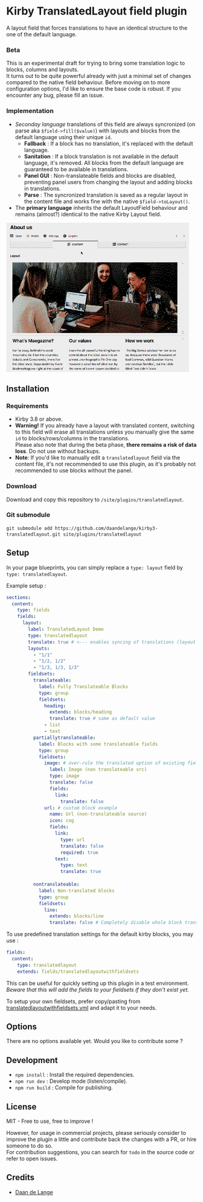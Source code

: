 # Kirby TranslatedLayout field plugin

A layout field that forces translations to have an identical structure to the one of the default language.

### Beta
This is an experimental draft for trying to bring some translation logic to blocks, columns and layouts.  
It turns out to be quite powerful already with just a minimal set of changes compared to the native field behaviour.
Before moving on to more configuration options, I'd like to ensure the base code is robust. If you encounter any bug, please fill an issue.


### Implementation
 - *Seconday language* translations of this field are always syncronized (on parse aka `$field->fill($value)`) with layouts and blocks from the default language using their unique `id`.
    - **Fallback** : If a block has no translation, it's replaced with the default language.
    - **Sanitation** : If a block translation is not available in the default language, it's removed. All blocks from the default language are guaranteed to be available in translations.
    - **Panel GUI** : Non-translateable fields and blocks are disabled, preventing panel users from changing the layout and adding blocks in translations.
    - **Parse** : The syncronized translation is saved as a regular layout in the content file and works fine with the native `$field->toLayout()`.
 - The **primary language** inherits the default LayoutField behaviour and remains (almost?) identical to the native Kirby Layout field.

![Screenshot of Kirby 3 plugins TranslatedLayout](TranslatedLayout.gif)

## Installation

### Requirements
- Kirby 3.8 or above.
- **Warning!** If you already have a layout with translated content, switching to this field will erase all translations unless you manually give the same `id` to blocks/rows/columns in the translations.  
  Please also note that during the beta phase, **there remains a risk of data loss**. Do not use without backups.
- **Note**: If you'd like to manually edit a `translatedlayout` field via the content file, it's not recommended to use this plugin, as it's probably not recommended to use blocks without the panel.  

### Download
Download and copy this repository to `/site/plugins/translatedlayout`.

### Git submodule
```
git submodule add https://github.com/daandelange/kirby3-translatedlayout.git site/plugins/translatedlayout
```

<!-- Unavailable !!
### Composer

```
composer require daandelange/translatedlayout
```
-->

## Setup
In your page blueprints, you can simply replace a `type: layout` field by `type: translatedlayout`.

Example setup :
````yml
sections:
  content:
    type: fields
    fields:
      layout:
        label: TranslatedLayout Demo
        type: translatedlayout
        translate: true # <--- enables syncing of translations (layout field)
        layouts:
          - "1/1"
          - "1/2, 1/2"
          - "1/3, 1/3, 1/3"
        fieldsets:
          translateable:
            label: Fully Translateable Blocks
            type: group
            fieldsets:
              heading:
                extends: blocks/heading
                translate: true # same as default value
              - list
              - text
          partiallytranslateable:
            label: Blocks with some translateable fields
            type: group
            fieldsets:
              image: # over-rule the translated option of existing fields
                label: Image (non translateable src)
                type: image
                translate: false
                fields:
                  link:
                    translate: false
              url: # custom block example
                name: Url (non-translateable source)
                icon: cog
                fields:
                  link:
                    type: url
                    translate: false
                    required: true
                  text:
                    type: text
                    translate: true
                  
          nontranslateable:
            label: Non-translated blocks
            type: group
            fieldsets:
              line:
                extends: blocks/line
                translate: false # Completely disable whole block translations
````

To use predefined translation settings for the default kirby blocks, you may use :  

````yml
fields:
  content:
    type: translatedlayout
    extends: fields/translatedlayoutwithfieldsets
````
This can be useful for quickly setting up this plugin in a test environment.  
*Beware that this will add the fields to your fieldsets if they don't exist yet.*  

To setup your own fieldsets, prefer copy/pasting from [translatedlayoutwithfieldsets.yml](https://github.com/Daandelange/kirby3-TranslatedLayout/blob/master/src/blueprints/fields/translatedlayoutwithfieldsets.yml) and adapt it to your needs.

## Options
There are no options available yet. Would you like to contribute some ?

## Development
- `npm install` : Install the required dependencies.
- `npm run dev` : Develop mode (listen/compile).
- `npm run build` : Compile for publishing.

## License

MIT - Free to use, free to improve !

However, for usage in commercial projects, please seriously consider to improve the plugin a little and contribute back the changes with a PR, or hire someone to do so.  
For contribution suggestions, you can search for `todo` in the source code or refer to open issues.

## Credits

- [Daan de Lange](https://daandelange.com/)

